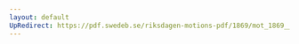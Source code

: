 ```yaml
---
layout: default
UpRedirect: https://pdf.swedeb.se/riksdagen-motions-pdf/1869/mot_1869__ak__00299/mot_1869__ak__00299_002.pdf
---
```

